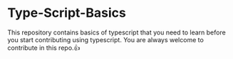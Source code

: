 # Type-Script-Basics
This repository contains basics of typescript that you need to learn before you start contributing using typescript.
You are always welcome to contribute in this repo.👍
